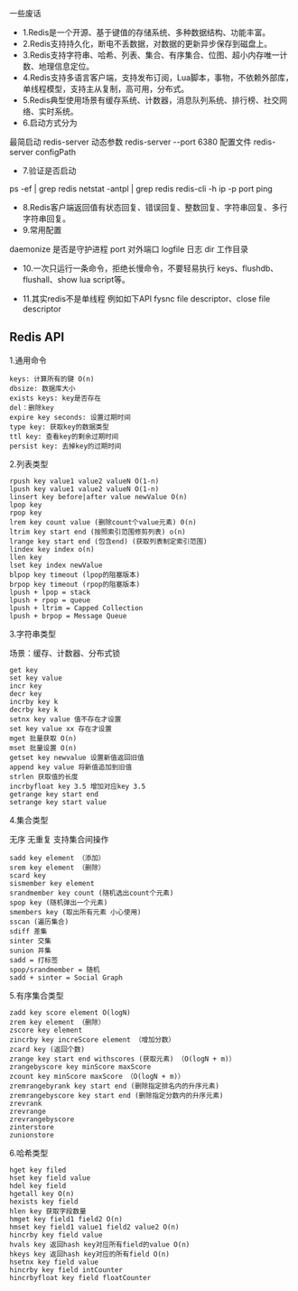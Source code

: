 一些废话
- 1.Redis是一个开源、基于键值的存储系统、多种数据结构、功能丰富。
- 2.Redis支持持久化，断电不丢数据，对数据的更新异步保存到磁盘上。
- 3.Redis支持字符串、哈希、列表、集合、有序集合、位图、超小内存唯一计数、地理信息定位。
- 4.Redis支持多语言客户端，支持发布订阅，Lua脚本，事物，不依赖外部库，单线程模型，支持主从复制，高可用，分布式。
- 5.Redis典型使用场景有缓存系统、计数器，消息队列系统、排行榜、社交网络、实时系统。
- 6.启动方式分为

最简启动 redis-server
动态参数 redis-server --port 6380
配置文件 redis-server configPath
- 7.验证是否启动

ps -ef | grep redis
netstat -antpl | grep redis
redis-cli -h ip -p port ping
- 8.Redis客户端返回值有状态回复、错误回复、整数回复、字符串回复、多行字符串回复。
- 9.常用配置

daemonize 是否是守护进程
port 对外端口
logfile 日志
dir 工作目录
- 10.一次只运行一条命令，拒绝长慢命令，不要轻易执行 keys、flushdb、flushall、show lua script等。

- 11.其实redis不是单线程 例如如下API fysnc file descriptor、close file descriptor

## Redis API
1.通用命令

```
keys: 计算所有的键 O(n)
dbsize: 数据库大小
exists keys: key是否存在
del：删除key
expire key seconds: 设置过期时间
type key: 获取key的数据类型
ttl key: 查看key的剩余过期时间
persist key: 去掉key的过期时间
```
2.列表类型

```
rpush key value1 value2 valueN O(1-n)
lpush key value1 value2 valueN O(1-n)
linsert key before|after value newValue O(n)
lpop key
rpop key
lrem key count value (删除count个value元素) 0(n)
ltrim key start end (按照索引范围修剪列表) o(n)
lrange key start end (包含end) (获取列表制定索引范围)
lindex key index o(n)
llen key
lset key index newValue
blpop key timeout (lpop的阻塞版本)
brpop key timeout (rpop的阻塞版本)
lpush + lpop = stack
lpush + rpop = queue
lpush + ltrim = Capped Collection
lpush + brpop = Message Queue
```
3.字符串类型

场景：缓存、计数器、分布式锁
```
get key
set key value
incr key
decr key
incrby key k
decrby key k
setnx key value 值不存在才设置
set key value xx 存在才设置
mget 批量获取 O(n)
mset 批量设置 O(n)
getset key newvalue 设置新值返回旧值
append key value 将新值追加到旧值
strlen 获取值的长度
incrbyfloat key 3.5 增加对应key 3.5
getrange key start end
setrange key start value
```
4.集合类型

无序 无重复 支持集合间操作
```
sadd key element （添加）
srem key element （删除）
scard key
sismember key element
srandmember key count (随机选出count个元素)
spop key (随机弹出一个元素)
smembers key (取出所有元素 小心使用)
sscan (遍历集合)
sdiff 差集
sinter 交集
sunion 并集
sadd = 打标签
spop/srandmember = 随机
sadd + sinter = Social Graph
```
5.有序集合类型

```
zadd key score element O(logN)
zrem key element （删除）
zscore key element
zincrby key increScore element （增加分数）
zcard key (返回个数)
zrange key start end withscores (获取元素) （O(logN + m)）
zrangebyscore key minScore maxScore
zcount key minScore maxScore （O(logN + m)）
zremrangebyrank key start end (删除指定排名内的升序元素)
zremrangebyscore key start end (删除指定分数内的升序元素)
zrevrank
zrevrange
zrevrangebyscore
zinterstore
zunionstore
```
6.哈希类型

```
hget key filed
hset key field value
hdel key field
hgetall key O(n)
hexists key field
hlen key 获取字段数量
hmget key field1 field2 O(n)
hmset key field1 value1 field2 value2 O(n)
hincrby key field value
hvals key 返回hash key对应所有field的value O(n)
hkeys key 返回hash key对应的所有field O(n)
hsetnx key field value
hincrby key field intCounter
hincrbyfloat key field floatCounter
```
